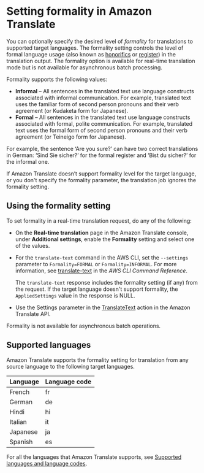 # Setting formality in Amazon Translate<a name="customizing-translations-formality"></a>

You can optionally specify the desired level of *formality* for translations to supported target languages\. The formality setting controls the level of formal language usage \(also known as [honorifics](https://en.wikipedia.org/wiki/Honorifics_(linguistics)) or [register](https://en.wikipedia.org/wiki/Register_(sociolinguistics)#Register_as_formality_scale)\) in the translation output\. The formality option is available for real\-time translation mode but is not available for asynchronous batch processing\.

Formality supports the following values:
+ **Informal** – All sentences in the translated text use language constructs associated with informal communication\. For example, translated text uses the familiar form of second person pronouns and their verb agreement \(or Kudaketa form for Japanese\)\.
+ **Formal** – All sentences in the translated text use language constructs associated with formal, polite communication\. For example, translated text uses the formal form of second person pronouns and their verb agreement \(or Teineigo form for Japanese\)\. 

For example, the sentence ‘Are you sure?’ can have two correct translations in German: ‘Sind Sie sicher?’ for the formal register and ‘Bist du sicher?’ for the informal one\.

If Amazon Translate doesn’t support formality level for the target language, or you don't specify the formality parameter, the translation job ignores the formality setting\.

## Using the formality setting<a name="customizing-translations-formality-using"></a>

To set formality in a real\-time translation request, do any of the following:
+ On the **Real\-time translation** page in the Amazon Translate console, under **Additional settings**, enable the **Formality** setting and select one of the values\.
+ For the `translate-text` command in the AWS CLI, set the `--settings` parameter to `Formality=FORMAL` or `Formality=INFORMAL`\. For more information, see [translate\-text](https://docs.aws.amazon.com/cli/latest/reference/translate/translate-text.html) in the *AWS CLI Command Reference*\. 

  The `translate-text` response includes the formality setting \(if any\) from the request\. If the target language doesn't support formality, the `AppliedSettings` value in the response is NULL\.
+ Use the Settings parameter in the [TranslateText](https://docs.aws.amazon.com/translate/latest/dg/API_TranslateText.html) action in the Amazon Translate API\.

Formality is not available for asynchronous batch operations\.

## Supported languages<a name="customizing-translations-formality-languages"></a>

Amazon Translate supports the formality setting for translation from any source language to the following target languages\.


| Language | Language code | 
| --- | --- | 
| French | fr | 
| German | de | 
| Hindi | hi | 
| Italian | it | 
| Japanese | ja | 
| Spanish | es | 

For all the languages that Amazon Translate supports, see [Supported languages and language codes](what-is.md#what-is-languages)\.